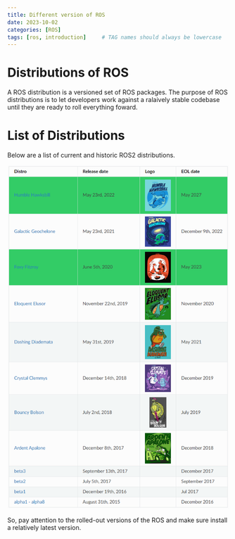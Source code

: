 ```yaml
---
title: Different version of ROS
date: 2023-10-02
categories: [ROS]
tags: [ros, introduction]     # TAG names should always be lowercase
---
```

# Distributions of ROS

A ROS distribution is a versioned set of ROS packages. The purpose of ROS distributions is to let developers work against a ralaively stable codebase until they are ready to roll everything foward.

# List of Distributions
Below are a list of current and historic ROS2 distributions.

![distribution of ROS2 in Linux](/commons/images/3141911-20230419110535938-1082161601.png)

So, pay attention to the rolled-out versions of the ROS and make sure install a relatively latest version.